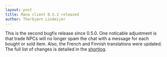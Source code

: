 ```yaml
---
layout: post
title: Mana client 0.5.2 released
author: Thorbjørn Lindeijer
---
```


This is the second bugfix release since 0.5.0. One noticable adjustment
is that trade NPCs will no longer spam the chat with a message for each
bought or sold item. Also, the French and Finnish translations were
updated. The full list of changes is detailed in the <a
href="http://files.manasource.org/mana-0.5.2-shortlog.txt">shortlog</a>.
